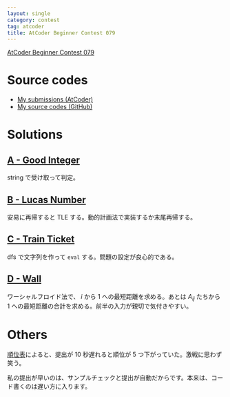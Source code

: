 ```yaml
---
layout: single
category: contest
tag: atcoder
title: AtCoder Beginner Contest 079
---
```


[AtCoder Beginner Contest 079](https://atcoder.jp/contests/abc079)

# Source codes

- [My submissions (AtCoder)](https://atcoder.jp/contests/abc079/submissions?f.User=kazunetakahashi)
- [My source codes (GitHub)](https://github.com/kazunetakahashi/atcoder/tree/master/2017/1118_ABC079)

# Solutions

## [A - Good Integer](https://atcoder.jp/contests/abc079/tasks/abc079_a)

string で受け取って判定。

## [B - Lucas Number](https://atcoder.jp/contests/abc079/tasks/abc079_b)

安易に再帰すると TLE する。動的計画法で実装するか末尾再帰する。

## [C - Train Ticket](https://atcoder.jp/contests/abc079/tasks/abc079_c)

dfs で文字列を作って `eval` する。問題の設定が良心的である。

## [D - Wall](https://atcoder.jp/contests/abc079/tasks/abc079_d)

ワーシャルフロイド法で、 $i$ から $1$ への最短距離を求める。あとは $A_{ij}$ たちから $1$ への最短距離の合計を求める。前半の入力が親切で気付きやすい。

# Others

[順位表](https://atcoder.jp/contests/abc079/standings#page_2)によると、提出が 10 秒遅れると順位が 5 つ下がっていた。激戦に思わず笑う。

私の提出が早いのは、サンプルチェックと提出が自動だからです。本来は、コード書くのは遅い方に入ります。
